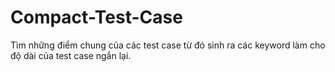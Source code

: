 # Compact-Test-Case
Tìm những điểm chung của các test case từ đó sinh ra các keyword làm cho độ dài của test case ngắn lại.
